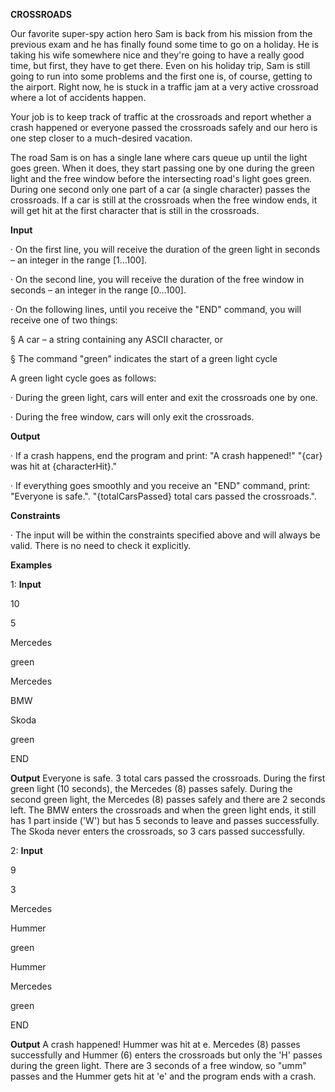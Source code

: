 **CROSSROADS**

Our favorite super-spy action hero Sam is back from his mission from the previous exam and he has finally found some time to go on a holiday. He is taking his wife somewhere nice and they're going to have a really good time, but first, they have to get there. Even on his holiday trip, Sam is still going to run into some problems and the first one is, of course, getting to the airport. Right now, he is stuck in a traffic jam at a very active crossroad where a lot of accidents happen.


Your job is to keep track of traffic at the crossroads and report whether a crash happened or everyone passed the crossroads safely and our hero is one step closer to a much-desired vacation.


The road Sam is on has a single lane where cars queue up until the light goes green. When it does, they start passing one by one during the green light and the free window before the intersecting road's light goes green. During one second only one part of a car (a single character) passes the crossroads. If a car is still at the crossroads when the free window ends, it will get hit at the first character that is still in the crossroads.

**Input**

· On the first line, you will receive the duration of the green light in seconds – an integer in the range [1…100].

· On the second line, you will receive the duration of the free window in seconds – an integer in the range [0…100].

· On the following lines, until you receive the "END" command, you will receive one of two things:

§ A car – a string containing any ASCII character, or

§ The command "green" indicates the start of a green light cycle

A green light cycle goes as follows:

· During the green light, cars will enter and exit the crossroads one by one.

· During the free window, cars will only exit the crossroads.

**Output**

· If a crash happens, end the program and print: "A crash happened!" "{car} was hit at {characterHit}."

· If everything goes smoothly and you receive an "END" command, print: "Everyone is safe.". "{totalCarsPassed} total cars passed the crossroads.".

**Constraints**

· The input will be within the constraints specified above and will always be valid. There is no need to check it explicitly.


**Examples**

1: **Input**

10

5

Mercedes

green

Mercedes

BMW

Skoda

green

END

**Output**
 Everyone is safe. 3 total cars passed the crossroads. During the first green light (10 seconds), the Mercedes (8) passes safely. During the second green light, the Mercedes (8) passes safely and there are 2 seconds left. The BMW enters the crossroads and when the green light ends, it still has 1 part inside ('W') but has 5 seconds to leave and passes successfully. The Skoda never enters the crossroads, so 3 cars passed successfully.

2: **Input**

9

3

Mercedes

Hummer

green

Hummer

Mercedes

green

END

**Output**
A crash happened! Hummer was hit at e. Mercedes (8) passes successfully and Hummer (6) enters the crossroads but only the 'H' passes during the green light. There are 3 seconds of a free window, so "umm" passes and the Hummer gets hit at 'e' and the program ends with a crash.
